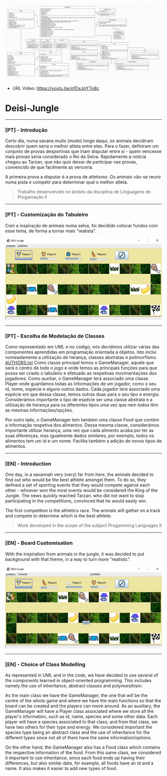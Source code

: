 ![](diagrama.png?raw=true "Diagrama UML")

- URL Video: https://youtu.be/ofDxJqYTn8c

# Deisi-Jungle

---
### [PT] - Introdução

Certo dia, numa savana muito (muito) longe daqui, os animais decidiram descobrir quem seria
o melhor atleta entre eles. Para o fazer, definiram um conjunto de provas desportivas que iriam
disputar entre si - quem vencesse mais provas seria considerado o Rei da Selva. Rapidamente
a notícia chegou ao Tarzan, que não quis deixar de participar nas provas, convencido de que
facilmente as venceria.

A primeira prova a disputar é a prova de atletismo. Os animais vão-se reunir numa pista e
competir para determinar qual o melhor atleta.

> Trabalho desenvolvido no âmbito da disciplina de Linguagens de Progamação II

---
### [PT] - Customização do Tabuleiro

Com a inspiração de animais numa selva, foi decidido colocar fundos com esse tema, de forma a tornar mais "realista".

![](board2.png?raw=true "Board Customisation")

---
### [PT] - Escolha de Modelação de Classes

Como representado em UML e no código, nós decidimos utilizar várias das componentes aprendidas em programação orientada a objetos. Isto inclui nomeadamente a utilização de herança, classes abstratas e polimorfismo.
[AUTHORS.txt](AUTHORS.txt)
Como classe principal temos o GameManager, aquele que será o centro de todo o jogo e onde temos as principais funções para que possa ser criado o tabuleiro e efetuado as respetivas movimentações dos jogadores. Como auxiliar, o GameManager terá associado uma classe Player onde guardamos todas as informações de um jogador, como o seu id, nome, espécie e alguns outros dados. Cada jogador terá associado uma espécie em que dessa classe, temos outras duas para o seu tipo e energia. Considerámos importante o tipo de espécie ser uma classe abstrata e a utilização de herança para os diferentes tipos uma vez que nem todos têm as mesmas informações/opções.

Por outro lado, o GameManager tem também uma classe Food que contém a informação respetiva dos alimentos. Dessa mesma classe, considerámos importante utilizar herança, uma vez que cada alimento acaba por ter as suas diferenças, mas igualmente dados similares, por exemplo, todos os alimentos tem um id e um nome. Facilita também a adição de novos tipos de alimentos.


---
### [EN] - Introduction

One day, in a savannah very (very) far from here, the animals decided to find out who would be
the best athlete amongst them. To do so, they defined a set of sporting events that they would
compete against each other - whoever won the most events would be considered the King of the Jungle.
The news quickly reached Tarzan, who did not want to stop participating in the competitions, convinced that
he would easily win.

The first competition is the athletics race. The animals will gather on a track and
compete to determine which is the best athlete.

> Work developed in the scope of the subject Progamming Languages II

---
### [EN] - Board Customisation

With the inspiration from animals in the jungle, it was decided to put background with that theme, in a way to turn more "realistic".

![](board3.png?raw=true "Board Customisation")

---
### [EN] - Choice of Class Modelling

As represented in UML and in the code, we have decided to use several of the components learned in object-oriented programming. This includes namely the use of inheritance, abstract classes and polymorphism.

As the main class we have the GameManager, the one that will be the centre of the whole game and where we have the main functions so that the board can be created and the players can move around. As an auxiliary, the GameManager will have a Player class associated where we store all the player's information, such as id, name, species and some other data. Each player will have a species associated to that class, and from that class, we have two others for their type and energy. We considered important the species type being an abstract class and the use of inheritance for the different types since not all of them have the same information/options.

On the other hand, the GameManager also has a Food class which contains the respective information of the food. From this same class, we considered it important to use inheritance, since each food ends up having their differences, but also similar data, for example, all foods have an id and a name. It also makes it easier to add new types of food.